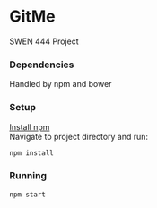 # GitMe
SWEN 444 Project

### Dependencies
Handled by npm and bower

### Setup
[Install npm](https://docs.npmjs.com/getting-started/installing-node)  
Navigate to project directory and run:
```bash
npm install
```

### Running
```bash
npm start
```
